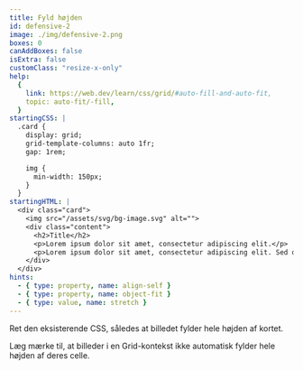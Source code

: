 ```yaml
---
title: Fyld højden
id: defensive-2
image: ./img/defensive-2.png
boxes: 0
canAddBoxes: false
isExtra: false
customClass: "resize-x-only"
help:
  {
    link: https://web.dev/learn/css/grid/#auto-fill-and-auto-fit,
    topic: auto-fit/-fill,
  }
startingCSS: |
  .card {
    display: grid;
    grid-template-columns: auto 1fr;
    gap: 1rem;

    img {
      min-width: 150px;
    }
  }
startingHTML: |
  <div class="card">
    <img src="/assets/svg/bg-image.svg" alt="">
    <div class="content">
      <h2>Title</h2>
      <p>Lorem ipsum dolor sit amet, consectetur adipiscing elit.</p>
      <p>Lorem ipsum dolor sit amet, consectetur adipiscing elit. Sed do eiusmod tempor incididunt ut labore et dolore magna aliqua.</p>
    </div>
  </div>
hints:
  - { type: property, name: align-self }
  - { type: property, name: object-fit }
  - { type: value, name: stretch }
---
```


Ret den eksisterende CSS, således at billedet fylder hele højden af kortet.

Læg mærke til, at billeder i en Grid-kontekst ikke automatisk fylder hele højden af deres celle.
